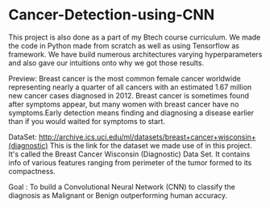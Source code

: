 # Cancer-Detection-using-CNN

This project is also done as a part of my Btech course curriculum. We made the code in Python made from scratch as well as using Tensorflow as framework. We have build numerous architectures varying hyperparameters and also gave our intuitions onto why we got those results.

Preview:
Breast cancer is the most common female cancer worldwide representing nearly a quarter of all cancers with an estimated 1.67 million new cancer cases diagnosed in 2012. Breast cancer is sometimes found after symptoms appear, but many women with breast cancer have no symptoms.Early detection means finding and diagnosing a disease earlier than if you would waited for symptoms to start.

DataSet:
http://archive.ics.uci.edu/ml/datasets/breast+cancer+wisconsin+(diagnostic) This is the link for the dataset we made use of in this project. It's called the Breast Cancer Wisconsin (Diagnostic) Data Set. It contains info of various features ranging from perimeter of the tumor formed to its compactness.

Goal :
To build a Convolutional Neural Network (CNN) to classify the diagnosis as Malignant or Benign outperforming human accuracy.

